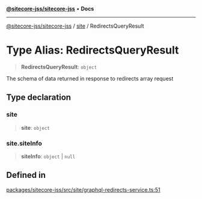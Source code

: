[**@sitecore-jss/sitecore-jss**](../../README.md) • **Docs**

***

[@sitecore-jss/sitecore-jss](../../README.md) / [site](../README.md) / RedirectsQueryResult

# Type Alias: RedirectsQueryResult

> **RedirectsQueryResult**: `object`

The schema of data returned in response to redirects array request

## Type declaration

### site

> **site**: `object`

### site.siteInfo

> **siteInfo**: `object` \| `null`

## Defined in

[packages/sitecore-jss/src/site/graphql-redirects-service.ts:51](https://github.com/Sitecore/jss/blob/49e56a9efb1742351f2d61235b0c8a0afb80e052/packages/sitecore-jss/src/site/graphql-redirects-service.ts#L51)
